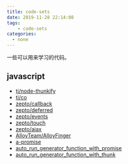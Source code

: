 ```yaml
---
title: code-sets
date: 2019-11-28 22:14:08
tags:
    - code-sets
categories:
  - none
---
```


一些可以用来学习的代码。
<!-- more -->

## javascript
* [tj/node-thunkify](https://github.com/tj/node-thunkify/blob/master/index.js)
* [tj/co](https://github.com/tj/co/blob/master/index.js)
* [zepto/callback](https://github.com/madrobby/zepto/blob/master/src/callbacks.js)
* [zepto/deferred](https://github.com/madrobby/zepto/blob/master/src/deferred.js)
* [zepto/events](https://github.com/madrobby/zepto/blob/master/src/event.js)
* [zepto/touch](https://github.com/madrobby/zepto/blob/master/src/touch.js)
* [zepto/ajax](https://github.com/madrobby/zepto/blob/master/src/ajax.js)
* [AlloyTeam/AlloyFinger](https://github.com/AlloyTeam/AlloyFinger/blob/master/alloy_finger.js)
* [a-promise](https://github.com/liuyunzhuge/a-promise/tree/master/src)
* [auto_run_generator_function_with_promise](http://blog.liuyunzhuge.com/code/es6/generator/auto_run_gen_with_promise.html)
* [auto_run_generator_function_with_thunk](http://blog.liuyunzhuge.com/code/es6/generator/auto_run_gen_with_thunk.html)
